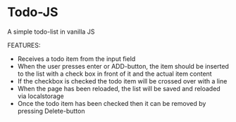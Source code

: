 # Todo-JS
A simple todo-list in vanilla JS

FEATURES:
* Receives a todo item from the input field
* When the user presses enter or ADD-button, the item should be inserted to the list with a check box in front of it and the actual item content
* If the checkbox is checked the todo item will be crossed over with a line
* When the page has been reloaded, the list will be saved and reloaded via localstorage
* Once the todo item has been checked then it can be removed by pressing Delete-button
